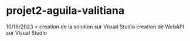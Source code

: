 # projet2-aguila-valitiana

10/16/2023
  <
    creation de la solution sur Visual Studio
    creation de WebAPI sur Visual Studio
  >
